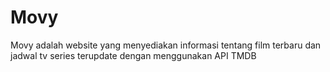 # Movy
Movy adalah website yang menyediakan informasi tentang film terbaru dan jadwal tv series terupdate dengan menggunakan API TMDB
